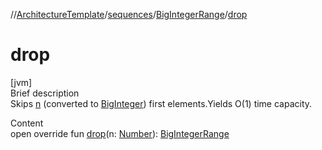 //[ArchitectureTemplate](../../index.md)/[sequences](../index.md)/[BigIntegerRange](index.md)/[drop](drop.md)



# drop  
[jvm]  
Brief description  
Skips [n]() (converted to [BigInteger](https://docs.oracle.com/javase/8/docs/api/java/math/BigInteger.html)) first elements.Yields O(1) time capacity.  
  
  
Content  
open override fun [drop](drop.md)(n: [Number](https://kotlinlang.org/api/latest/jvm/stdlib/kotlin/-number/index.html)): [BigIntegerRange](index.md)  



